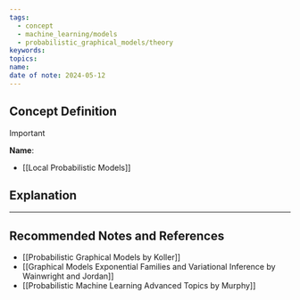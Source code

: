```yaml
---
tags:
  - concept
  - machine_learning/models
  - probabilistic_graphical_models/theory
keywords: 
topics: 
name: 
date of note: 2024-05-12
---
```


## Concept Definition

>[!important]
>**Name**: 


- [[Local Probabilistic Models]]

## Explanation





-----------
##  Recommended Notes and References

- [[Probabilistic Graphical Models by Koller]]
- [[Graphical Models Exponential Families and Variational Inference by Wainwright and Jordan]]
- [[Probabilistic Machine Learning Advanced Topics by Murphy]]
